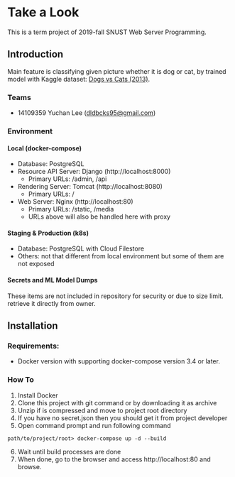 # Take a Look
This is a term project of 2019-fall SNUST Web Server Programming.

## Introduction
Main feature is classifying given picture whether it is dog or cat, by trained model with Kaggle dataset: [Dogs vs Cats (2013)](https://www.kaggle.com/c/dogs-vs-cats).

### Teams
- 14109359 Yuchan Lee (dldbcks95@gmail.com)

### Environment
#### Local (docker-compose)
- Database: PostgreSQL
- Resource API Server: Django (http://localhost:8000)
    - Primary URLs: /admin, /api
- Rendering Server: Tomcat (http://localhost:8080)
    - Primary URLs: /
- Web Server: Nginx (http://localhost:80)
    - Primary URLs: /static, /media
    - URLs above will also be handled here with proxy

#### Staging & Production (k8s)
- Database: PostgreSQL with Cloud Filestore
- Others: not that different from local environment but some of them are not exposed

#### Secrets and ML Model Dumps
These items are not included in repository for security or due to size limit. retrieve it directly from owner.


## Installation

### Requirements: 
- Docker version with supporting docker-compose version 3.4 or later.

### How To
1. Install Docker
2. Clone this project with git command or by downloading it as archive
3. Unzip if is compressed and move to project root directory
4. If you have no secret.json then you should get it from project developer
5. Open command prompt and run following command

```
path/to/project/root> docker-compose up -d --build
```

6. Wait until build processes are done
7. When done, go to the browser and access http://localhost:80 and browse.
